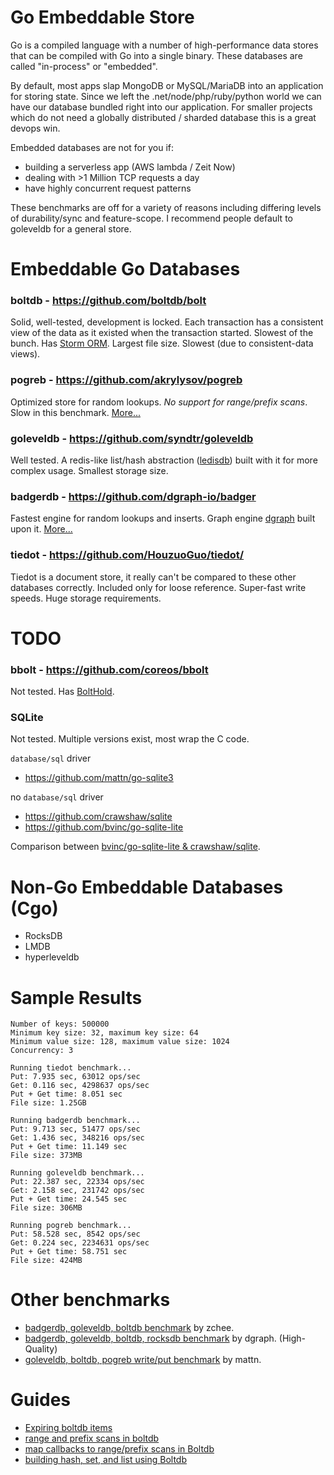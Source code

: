 Go Embeddable Store
============

Go is a compiled language with a number of high-performance data stores  that can be compiled with Go into a single binary. These databases are called "in-process" or "embedded".

By default, most apps slap MongoDB or MySQL/MariaDB into an application for storing state. Since we left the .net/node/php/ruby/python world we can have our database bundled right into our application. For smaller projects which do not need a globally distributed / sharded database this is a great devops win.

Embedded databases are not for you if:

- building a serverless app (AWS lambda / Zeit Now)
- dealing with >1 Million TCP requests a day
- have highly concurrent request patterns


These benchmarks are off for a variety of reasons including differing levels of durability/sync and feature-scope. I recommend people default to goleveldb for a general store.

# Embeddable Go Databases

### boltdb - https://github.com/boltdb/bolt

Solid, well-tested, development is locked. Each transaction has a consistent view of the data as it existed when the transaction started. Slowest of the bunch. Has [Storm ORM](https://github.com/asdine/storm). Largest file size. Slowest (due to consistent-data views).

### pogreb - https://github.com/akrylysov/pogreb

Optimized store for random lookups. *No support for range/prefix scans*. Slow in this benchmark. [More...](https://artem.krylysov.com/blog/2018/03/24/pogreb-key-value-store/)

### goleveldb - https://github.com/syndtr/goleveldb

Well tested. A redis-like list/hash abstraction ([ledisdb](http://ledisdb.com/)) built with it for more complex usage. Smallest storage size.

### badgerdb - https://github.com/dgraph-io/badger

Fastest engine for random lookups and inserts. Graph engine [dgraph](https://github.com/dgraph-io/dgraph) built upon it. [More...](https://blog.dgraph.io/post/badger/)

### tiedot - https://github.com/HouzuoGuo/tiedot/

Tiedot is a document store, it really can't be compared to these other databases correctly. Included only for loose reference. Super-fast write speeds. Huge storage requirements.

# TODO

### bbolt - https://github.com/coreos/bbolt

Not tested. Has [BoltHold](https://github.com/timshannon/bolthold/).


### SQLite

Not tested. Multiple versions exist, most wrap the C code.

`database/sql` driver
- https://github.com/mattn/go-sqlite3

no `database/sql` driver
- https://github.com/crawshaw/sqlite
- https://github.com/bvinc/go-sqlite-lite


Comparison between [bvinc/go-sqlite-lite & crawshaw/sqlite](https://www.reddit.com/r/golang/comments/96yd0t/gosqlitelite_a_new_light_weight_sqlite_package/e44eoym/).

# Non-Go Embeddable Databases (Cgo)

- RocksDB
- LMDB
- hyperleveldb


# Sample Results

    Number of keys: 500000
    Minimum key size: 32, maximum key size: 64
    Minimum value size: 128, maximum value size: 1024
    Concurrency: 3

    Running tiedot benchmark...
    Put: 7.935 sec, 63012 ops/sec
    Get: 0.116 sec, 4298637 ops/sec
    Put + Get time: 8.051 sec
    File size: 1.25GB

    Running badgerdb benchmark...
    Put: 9.713 sec, 51477 ops/sec
    Get: 1.436 sec, 348216 ops/sec
    Put + Get time: 11.149 sec
    File size: 373MB

    Running goleveldb benchmark...
    Put: 22.387 sec, 22334 ops/sec
    Get: 2.158 sec, 231742 ops/sec
    Put + Get time: 24.545 sec
    File size: 306MB

    Running pogreb benchmark...
    Put: 58.528 sec, 8542 ops/sec
    Get: 0.224 sec, 2234631 ops/sec
    Put + Get time: 58.751 sec
    File size: 424MB

# Other benchmarks

- [badgerdb, goleveldb, boltdb benchmark](https://github.com/zchee/go-benchmarks/blob/master/db/db_bench_test.go) by zchee.
- [badgerdb, goleveldb, boltdb, rocksdb benchmark](https://github.com/dgraph-io/badger-bench) by dgraph. (High-Quality)
- [goleveldb, boltdb, pogreb write/put benchmark](https://gist.github.com/mattn/3990033f7bc8a57cd5b86edefb254332) by mattn.

# Guides

- [Expiring boltdb items](http://178.62.97.106/expiring-boltdb-items/)
- [range and prefix scans in boltdb](https://bl.ocks.org/joyrexus/22c3ef0984ed957f54b9)
- [map callbacks to range/prefix scans in Boltdb](https://github.com/joyrexus/buckets/blob/master/rangescan.go)
- [building hash, set, and list using Boltdb](https://github.com/xyproto/simplebolt/blob/master/simplebolt.go)
